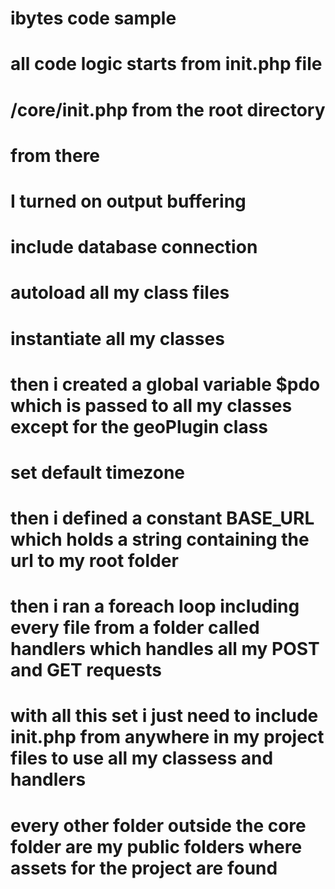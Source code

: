 # ibytes code sample

# all code logic starts from init.php file
# /core/init.php from the root directory

# from there
# I turned on output buffering 
# include database connection
# autoload all my class files
# instantiate all my classes
# then i created a global variable $pdo which is passed to all my classes except for the geoPlugin class
# set default timezone
# then i defined a constant BASE_URL which holds a string containing the url to my root folder
# then i ran a foreach loop including every file from a folder called handlers which handles all my POST and GET requests

# with all this set i just need to include init.php from anywhere in my project files to use all my classess and handlers
# every other folder outside the core folder are my public folders where assets for the project are found
